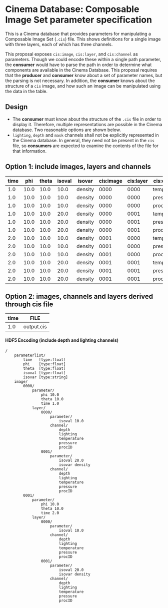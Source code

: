 # Cinema Database: Composable Image Set parameter specification 

This is a Cinema database that provides parameters for manipulating a Composable Image Set (`.cis`) file. This shows definitions for a single image with three layers, each of which has three channels. 

This proposal exposes `cis:image`, `cis:layer`, and `cis:channel` as parameters. Though we could encode these within a single path parameter, the **consumer** would have to parse the path in order to determine what components are available in the Cinema Database. This proposal requires that the **producer** and **consumer** know about a set of parameter names, but the parsing is not necessary. In addition, the **consumer** knows about the structure of a `cis` image, and how such an image can be manipulated using the data in the table.

## Design 

- The **consumer** must know about the structure of the `.cis` file in order to display it. Therefore, multiple representations are possible in the Cinema database. Two reasonable options are shown below.
- `lighting`, `depth` and `mask` channels shall not be explicitly represented in the Cinema database. In general, they need not be present in the `cis` file, so **consumers** are expected to examine the contents of the file for that information. 

## Option 1: include images, layers and channels

| time | phi  | theta | isoval | isovar  | cis:image | cis:layer | cis:channel | FILE |
| ---- | ---- | ----- | ------ | ---- | ----- | ----- | ------- | -------- |
| 1.0  | 10.0 | 10.0  | 10.0   | density | 0000 | 0000 | temperature | output.cis |
| 1.0  | 10.0 | 10.0  | 10.0   | density | 0000 | 0000 | pressure | output.cis |
| 1.0  | 10.0 | 10.0  | 10.0   | density | 0000 | 0000 | procID | output.cis |
| 1.0  | 10.0 | 10.0  | 20.0   | density | 0000 | 0001 | temperature | output.cis |
| 1.0  | 10.0 | 10.0  | 20.0   | density | 0000 | 0001 | pressure | output.cis |
| 1.0  | 10.0 | 10.0  | 20.0   | density | 0000 | 0001 | procID | output.cis |
| 2.0  | 10.0 | 10.0  | 10.0   | density | 0001 | 0000 | temperature | output.cis |
| 2.0  | 10.0 | 10.0  | 10.0   | density | 0001 | 0000 | pressure | output.cis |
| 2.0  | 10.0 | 10.0  | 10.0   | density | 0001 | 0000 | procID | output.cis |
| 2.0  | 10.0 | 10.0  | 20.0   | density | 0001 | 0001 | temperature | output.cis |
| 2.0  | 10.0 | 10.0  | 20.0   | density | 0001 | 0001 | pressure | output.cis |
| 2.0  | 10.0 | 10.0  | 20.0   | density | 0001 | 0001 | procID | output.cis |

## Option 2: images, channels and layers derived through cis file 

| time | FILE | 
| ---- | ---- | 
| 1.0  | output.cis |

#### HDF5 Encoding (include depth and lighting channels)
```
/
    parameterlist/
        time   [type:float]
        phi    [type:float]
        theta  [type:float]
        isoval [type:float]
        isovar [type:string]
    image/
        0000/
            parameter/
                phi 10.0
                theta 10.0
                time 1.0
            layer/
                0000/
                    parameter/     	
                        isoval 10.0
                    channel/
                        depth
                        lighting
                        temperature
                        pressure
                        procID
                0001/
                    parameter/     	
                        isoval 20.0
                        isovar density
                    channel/
                        depth
                        lighting
                        temperature
                        pressure
                        procID
        0001/
            parameter/
                phi 10.0
                theta 10.0
                time 2.0
            layer/
                0000/
                    parameter/     	
                        isoval 10.0
                    channel/
                        depth
                        lighting
                        temperature
                        pressure
                        procID
                0001/
                    parameter/     	
                        isoval 20.0
                        isovar density
                    channel/
                        depth
                        lighting
                        temperature
                        pressure
                        procID

```
